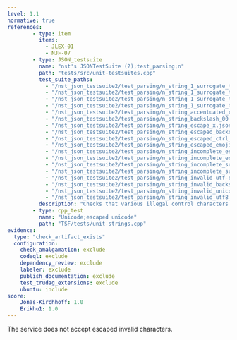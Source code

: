 ```yaml
---
level: 1.1
normative: true
references:
        - type: item
          items:
            - JLEX-01
            - NJF-07
        - type: JSON_testsuite
          name: "nst's JSONTestSuite (2);test_parsing;n"
          path: "tests/src/unit-testsuites.cpp"
          test_suite_paths:
            - "/nst_json_testsuite2/test_parsing/n_string_1_surrogate_then_escape.json"
            - "/nst_json_testsuite2/test_parsing/n_string_1_surrogate_then_escape_u.json"
            - "/nst_json_testsuite2/test_parsing/n_string_1_surrogate_then_escape_u1.json"
            - "/nst_json_testsuite2/test_parsing/n_string_1_surrogate_then_escape_u1x.json" 
            - "/nst_json_testsuite2/test_parsing/n_string_accentuated_char_no_quotes.json"
            - "/nst_json_testsuite2/test_parsing/n_string_backslash_00.json"
            - "/nst_json_testsuite2/test_parsing/n_string_escape_x.json"
            - "/nst_json_testsuite2/test_parsing/n_string_escaped_backslash_bad.json"
            - "/nst_json_testsuite2/test_parsing/n_string_escaped_ctrl_char_tab.json"
            - "/nst_json_testsuite2/test_parsing/n_string_escaped_emoji.json"
            - "/nst_json_testsuite2/test_parsing/n_string_incomplete_escape.json"
            - "/nst_json_testsuite2/test_parsing/n_string_incomplete_escaped_character.json"
            - "/nst_json_testsuite2/test_parsing/n_string_incomplete_surrogate.json"
            - "/nst_json_testsuite2/test_parsing/n_string_incomplete_surrogate_escape_invalid.json"
            - "/nst_json_testsuite2/test_parsing/n_string_invalid-utf-8-in-escape.json"
            - "/nst_json_testsuite2/test_parsing/n_string_invalid_backslash_esc.json"
            - "/nst_json_testsuite2/test_parsing/n_string_invalid_unicode_escape.json"
            - "/nst_json_testsuite2/test_parsing/n_string_invalid_utf8_after_escape.json"
          description: "Checks that various illegal control characters and utf-8 characters are rejected."
        - type: cpp_test
          name: "Unicode;escaped unicode"
          path: "TSF/tests/unit-strings.cpp"
evidence:
  type: "check_artifact_exists"
  configuration:
    check_amalgamation: exclude
    codeql: exclude
    dependency_review: exclude
    labeler: exclude
    publish_documentation: exclude
    test_trudag_extensions: exclude
    ubuntu: include
score:
    Jonas-Kirchhoff: 1.0
    Erikhu1: 1.0
---
```


The service does not accept escaped invalid characters.